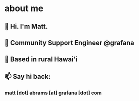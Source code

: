 # about me

## 👋 Hi. I'm Matt. 

## 💾 Community Support Engineer @grafana

## 🌴 Based in rural Hawai'i

## 📫 Say hi back: 

### matt [dot] abrams [at] grafana [dot] com
